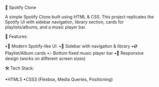 🎵 Spotify Clone

A simple Spotify Clone built using HTML & CSS.
This project replicates the Spotify UI with sidebar navigation, library section, cards for playlists/albums, and a music player bar.

🚀 Features:

•🎨 Modern Spotify-like UI.
•📂 Sidebar with navigation & library
•💿 Playlist/Album cards
•🎶 Bottom fixed music player bar
•📱 Responsive design (works on different screen sizes)

🛠️ Tech Stack:

•HTML5
•CSS3 (Flexbox, Media Queries, Positioning)
